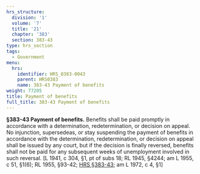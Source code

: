 ```yaml
---
hrs_structure:
  division: '1'
  volume: '7'
  title: '21'
  chapter: '383'
  section: 383-43
type: hrs_section
tags:
  - Government
menu:
  hrs:
    identifier: HRS_0383-0043
    parent: HRS0383
    name: 383-43 Payment of benefits
weight: 77205
title: Payment of benefits
full_title: 383-43 Payment of benefits
---
```

**§383-43 Payment of benefits.** Benefits shall be paid promptly in accordance with a determination, redetermination, or decision on appeal. No injunction, supersedeas, or stay suspending the payment of benefits in accordance with the determination, redetermination, or decision on appeal shall be issued by any court, but if the decision is finally reversed, benefits shall not be paid for any subsequent weeks of unemployment involved in such reversal. [L 1941, c 304, §1, pt of subs 18; RL 1945, §4244; am L 1955, c 51, §1(6); RL 1955, §93-42; [HRS §383-43](/title-21/chapter-383/section-383-43/); am L 1972, c 4, §1]